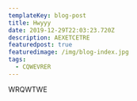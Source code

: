 ```yaml
---
templateKey: blog-post
title: Hwyyy
date: 2019-12-29T22:03:23.720Z
description: AEXETCETRE
featuredpost: true
featuredimage: /img/blog-index.jpg
tags:
  - CQWEVRER
---
```

WRQWTWE

